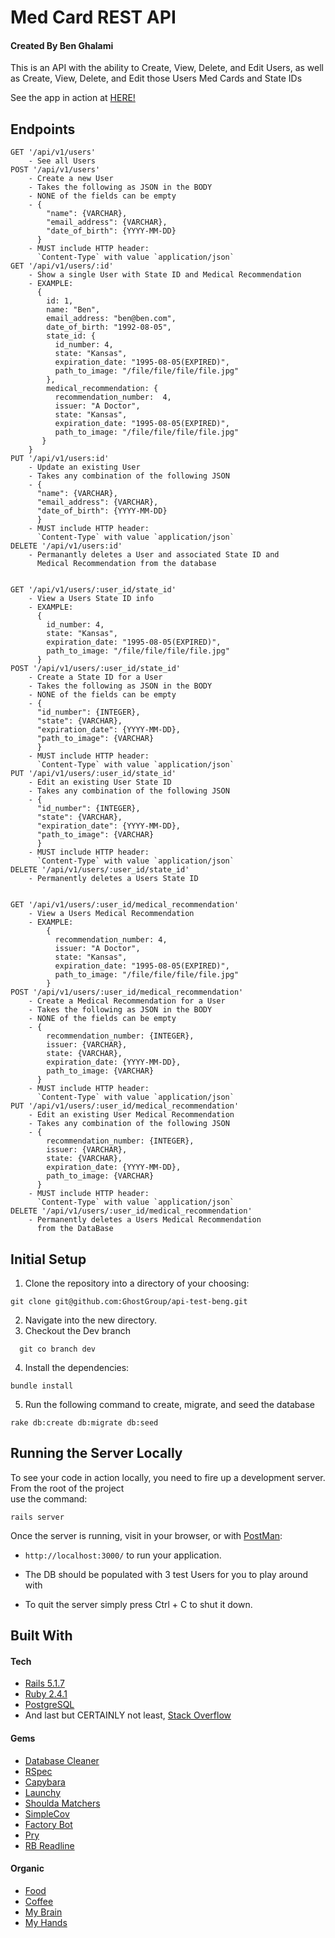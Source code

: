 # Med Card REST API

#### Created By Ben Ghalami

This is an API with the ability to Create, View, Delete, and Edit Users, as well as Create, View, Delete, and Edit those Users Med Cards and State IDs

See the app in action at [HERE!](https://med-card-api-beng.herokuapp.com/)

## Endpoints

```
GET '/api/v1/users'  
	- See all Users
POST '/api/v1/users'  
	- Create a new User
	- Takes the following as JSON in the BODY
	- NONE of the fields can be empty
	- {    
	    "name": {VARCHAR},  
	    "email_address": {VARCHAR},
	    "date_of_birth": {YYYY-MM-DD}
	  }
    - MUST include HTTP header:
      `Content-Type` with value `application/json`
GET '/api/v1/users/:id'  
	- Show a single User with State ID and Medical Recommendation
	- EXAMPLE:
	  {
	    id: 1,
	    name: "Ben",
	    email_address: "ben@ben.com",
	    date_of_birth: "1992-08-05",
	    state_id: {
		  id_number: 4,
	      state: "Kansas",
	      expiration_date: "1995-08-05(EXPIRED)",
	      path_to_image: "/file/file/file/file.jpg"
	    },
	    medical_recommendation: {
		  recommendation_number:  4,
	      issuer: "A Doctor",
		  state: "Kansas",
	      expiration_date: "1995-08-05(EXPIRED)",
		  path_to_image: "/file/file/file/file.jpg"
       }
	}
PUT '/api/v1/users:id'  
	- Update an existing User
	- Takes any combination of the following JSON
	- {    
	  "name": {VARCHAR},  
	  "email_address": {VARCHAR},
	  "date_of_birth": {YYYY-MM-DD}
	  }
	- MUST include HTTP header:
      `Content-Type` with value `application/json`
DELETE '/api/v1/users:id'
	- Permanantly deletes a User and associated State ID and
	  Medical Recommendation from the database


GET '/api/v1/users/:user_id/state_id'
	- View a Users State ID info
	- EXAMPLE:
	  {
		id_number: 4,
	    state: "Kansas",
	    expiration_date: "1995-08-05(EXPIRED)",
	    path_to_image: "/file/file/file/file.jpg"
	  }
POST '/api/v1/users/:user_id/state_id'
	- Create a State ID for a User
	- Takes the following as JSON in the BODY
	- NONE of the fields can be empty
	- {    
	  "id_number": {INTEGER},
	  "state": {VARCHAR},
	  "expiration_date": {YYYY-MM-DD},
	  "path_to_image": {VARCHAR}
	  }
    - MUST include HTTP header:
      `Content-Type` with value `application/json`
PUT '/api/v1/users/:user_id/state_id'  
	- Edit an existing User State ID
	- Takes any combination of the following JSON
	- {    
	  "id_number": {INTEGER},
	  "state": {VARCHAR},
	  "expiration_date": {YYYY-MM-DD},
	  "path_to_image": {VARCHAR}
	  }
	- MUST include HTTP header:
      `Content-Type` with value `application/json`
DELETE '/api/v1/users/:user_id/state_id'
	- Permanently deletes a Users State ID


GET '/api/v1/users/:user_id/medical_recommendation'
	- View a Users Medical Recommendation
	- EXAMPLE:
	    {
		  recommendation_number: 4,
		  issuer: "A Doctor",
		  state: "Kansas",
		  expiration_date: "1995-08-05(EXPIRED)",
		  path_to_image: "/file/file/file/file.jpg"
	    }
POST '/api/v1/users/:user_id/medical_recommendation'  
	- Create a Medical Recommendation for a User
	- Takes the following as JSON in the BODY
	- NONE of the fields can be empty
	- {
		recommendation_number: {INTEGER},
		issuer: {VARCHAR},
		state: {VARCHAR},
		expiration_date: {YYYY-MM-DD},
		path_to_image: {VARCHAR}
	  }
    - MUST include HTTP header:
      `Content-Type` with value `application/json`
PUT '/api/v1/users/:user_id/medical_recommendation'  
	- Edit an existing User Medical Recommendation
	- Takes any combination of the following JSON
	- {
		recommendation_number: {INTEGER},
		issuer: {VARCHAR},
		state: {VARCHAR},
		expiration_date: {YYYY-MM-DD},
		path_to_image: {VARCHAR}
	  }
	- MUST include HTTP header:
      `Content-Type` with value `application/json`
DELETE '/api/v1/users/:user_id/medical_recommendation'
	- Permanently deletes a Users Medical Recommendation
	  from the DataBase
```

## Initial Setup

1. Clone the repository into a directory of your choosing:
  ```shell
  git clone git@github.com:GhostGroup/api-test-beng.git
  ```
2. Navigate into the new directory.
3.  Checkout the Dev branch

```shell
  git co branch dev
  ```
4. Install the dependencies:
  ```shell
  bundle install
  ```
  5. Run the following command to create, migrate, and seed the database
  ```shell
  rake db:create db:migrate db:seed
  ```


## Running the Server Locally

To see your code in action locally, you need to fire up a development server. From the root of the project  
use the command:

```shell
rails server
```

Once the server is running, visit in your browser, or with [PostMan](https://www.getpostman.com/):

* `http://localhost:3000/` to run your application.

* The DB should be populated with 3 test Users for you to play around with

* To quit the server simply press Ctrl + C to shut it down.


## Built With
#### Tech
* [Rails 5.1.7](https://rubyonrails.org/)
* [Ruby 2.4.1](https://www.ruby-lang.org/en/)
* [PostgreSQL](https://www.postgresql.org/)
* And last but CERTAINLY not least, [Stack Overflow](https://stackoverflow.com/)
#### Gems
 * [Database Cleaner](https://github.com/DatabaseCleaner/database_cleaner)
 * [RSpec](https://rspec.info/)
 * [Capybara](https://github.com/teamcapybara/capybara)
 * [Launchy](https://github.com/copiousfreetime/launchy)
 * [Shoulda Matchers](https://github.com/thoughtbot/shoulda-matchers)
 * [SimpleCov](https://github.com/colszowka/simplecov)
 * [Factory Bot](https://github.com/thoughtbot/factory_bot)
 * [Pry](https://github.com/pry/pry)
 * [RB Readline](https://github.com/ConnorAtherton/rb-readline)

 #### Organic
 * [Food](https://en.wikipedia.org/wiki/Food)
 * [Coffee](https://en.wikipedia.org/wiki/Coffee)
 * [My Brain](https://en.wikipedia.org/wiki/Human_brain)
 * [My Hands](https://en.wikipedia.org/wiki/Hand)
